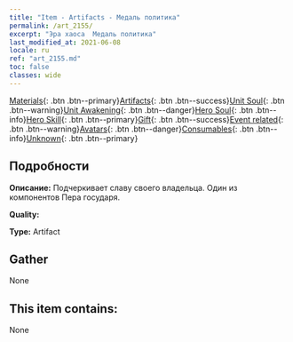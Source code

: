```yaml
---
title: "Item - Artifacts - Медаль политика"
permalink: /art_2155/
excerpt: "Эра хаоса  Медаль политика"
last_modified_at: 2021-06-08
locale: ru
ref: "art_2155.md"
toc: false
classes: wide
---
```

 [Materials](/ItemsRU/){: .btn .btn--primary}[Artifacts](/ItemsRU/Artifacts/){: .btn .btn--success}[Unit Soul](/ItemsRU/UnitSoul/){: .btn .btn--warning}[Unit Awakening](/ItemsRU/UnitAwakening/){: .btn .btn--danger}[Hero Soul](/ItemsRU/HeroSoul/){: .btn .btn--info}[Hero Skill](/ItemsRU/HeroSkill/){: .btn .btn--primary}[Gift](/ItemsRU/Gift/){: .btn .btn--success}[Event related](/ItemsRU/Events/){: .btn .btn--warning}[Avatars](/ItemsRU/Avatars/){: .btn .btn--danger}[Consumables](/ItemsRU/Consumables/){: .btn .btn--info}[Unknown](/ItemsRU/Unknown/){: .btn .btn--primary}

## Подробности
 **Описание:** Подчеркивает славу своего владельца. Один из компонентов Пера государя.

 **Quality:** 

 **Type:** Artifact

## Gather

  None

## This item contains:

  None

